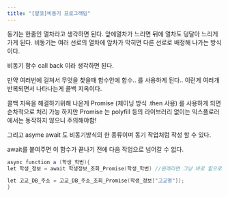 ```yaml
---
title: "[얄코]비동기 프로그래밍"
---
```


동기는 한줄인 열차라고 생각하면 된다. 앞에열차가 느리면 뒤에 열차도 덩달아 느리게 가게 된다.
비동기는  여러 선로의 열차에 앞차가 막히면 다른 선로로 배정해 나가는 방식이다.

비동기 함수 call back 이라 생각하면 된다.

만약 여러번에 걸쳐서 무엇을 찾을때 함수안에 함수.. 를 사용하게 된다.. 이런게 여러개 반복되면서 나타나는게
콜백 지옥이다.

콜백 지옥을 해결하기위해 나온게 
Promise (체이닝 방식 .then 사용) 를 사용하게 되면 순차적으로 처리 가능
하지만 Promise 는 polyfill 등의 라이브러리 없이는 익스플로러에서는 동작하지 않으니 주의해야함!

그리고
asyme await 도 비동기방식의 한 종류이며 동기 작업처럼 작성 할 수 있다.

await를 붙여주면 이 함수가 끝나기 전에 다음 작업으로 넘어갈 수 없다.
```java
async function a (학생_학번){
let 학생_정보 = await 학생정보_조회_Promise(학생_학번) //원래라면 그냥 바로 밑으로 흘러가는 비동기 처리가 되겠지만 await 를 써주면 동기처럼 사용가능

let 고교_DB_주소 = 고교_DB_주소_조회_Promise(학생_정보["고교명"]);
}
```
